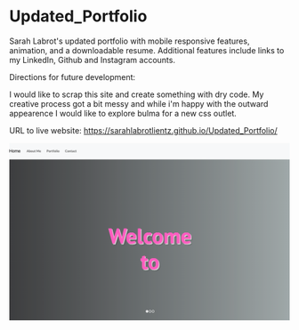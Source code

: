 # Updated_Portfolio
Sarah Labrot's updated portfolio with mobile responsive features, animation, and a downloadable resume. Additional features include links to my LinkedIn, Github and Instagram accounts. 

Directions for future development:

I would like to scrap this site and create something with dry code. My creative process got a bit messy and while i'm happy with the outward appearence I would like to explore bulma for a new css outlet. 


URL to live website: https://sarahlabrotlientz.github.io/Updated_Portfolio/



![Portfolio Preview](assets/images/screenshot.png)

